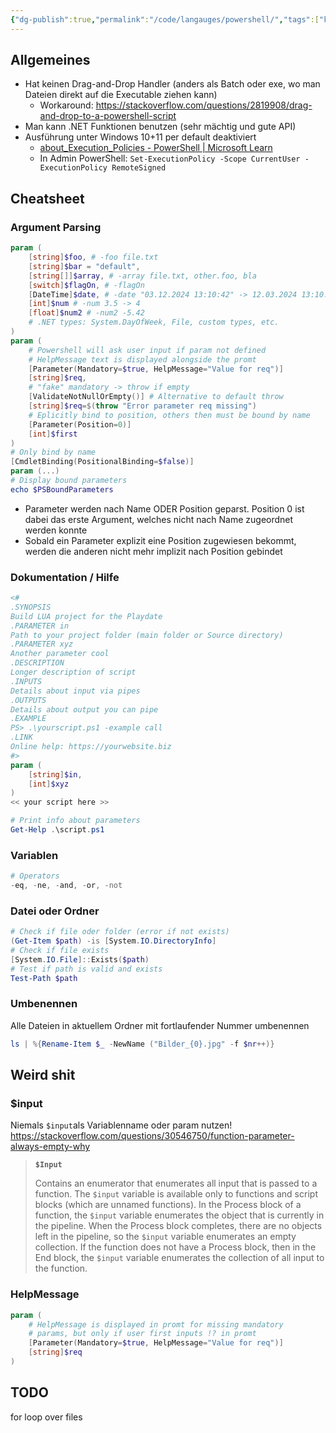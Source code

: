 ```yaml
---
{"dg-publish":true,"permalink":"/code/langauges/powershell/","tags":["knowledge-base","german"],"created":"2025-04-26T13:30:21.511+02:00","updated":"2025-05-23T15:04:48.690+02:00"}
---
```


## Allgemeines
- Hat keinen Drag-and-Drop Handler (anders als Batch oder exe, wo man Dateien direkt auf die Executable ziehen kann)
	- Workaround: https://stackoverflow.com/questions/2819908/drag-and-drop-to-a-powershell-script
- Man kann .NET Funktionen benutzen (sehr mächtig und gute API)
- Ausführung unter Windows 10+11 per default deaktiviert
	- [about_Execution_Policies - PowerShell | Microsoft Learn](https://learn.microsoft.com/en-us/powershell/module/microsoft.powershell.core/about/about_execution_policies?view=powershell-7.5)
	- In Admin PowerShell: `Set-ExecutionPolicy -Scope CurrentUser -ExecutionPolicy RemoteSigned`
## Cheatsheet
### Argument Parsing
```powershell
param (
    [string]$foo, # -foo file.txt
    [string]$bar = "default",
    [string[]]$array, # -array file.txt, other.foo, bla
    [switch]$flagOn, # -flagOn
    [DateTime]$date, # -date "03.12.2024 13:10:42" -> 12.03.2024 13:10:42
    [int]$num # -num 3.5 -> 4
    [float]$num2 # -num2 -5.42
    # .NET types: System.DayOfWeek, File, custom types, etc.
)
param (
	# Powershell will ask user input if param not defined
	# HelpMessage text is displayed alongside the promt
	[Parameter(Mandatory=$true, HelpMessage="Value for req")]
	[string]$req,
	# "fake" mandatory -> throw if empty
    [ValidateNotNullOrEmpty()] # Alternative to default throw
	[string]$req=$(throw "Error parameter req missing")
	# Eplicitly bind to position, others then must be bound by name
	[Parameter(Position=0)]
	[int]$first
)
# Only bind by name
[CmdletBinding(PositionalBinding=$false)]
param (...)
# Display bound parameters
echo $PSBoundParameters
```
- Parameter werden nach Name ODER Position geparst. Position 0 ist dabei das erste Argument, welches nicht nach Name zugeordnet werden konnte
- Sobald ein Parameter explizit eine Position zugewiesen bekommt, werden die anderen nicht mehr implizit nach Position gebindet
### Dokumentation / Hilfe
```powershell
<#
.SYNOPSIS
Build LUA project for the Playdate
.PARAMETER in
Path to your project folder (main folder or Source directory)
.PARAMETER xyz
Another parameter cool
.DESCRIPTION
Longer description of script
.INPUTS
Details about input via pipes
.OUTPUTS
Details about output you can pipe
.EXAMPLE
PS> .\yourscript.ps1 -example call
.LINK
Online help: https://yourwebsite.biz
#>
param (
    [string]$in,
    [int]$xyz
)
<< your script here >>

# Print info about parameters
Get-Help .\script.ps1
```
### Variablen
```powershell
# Operators
-eq, -ne, -and, -or, -not
```
### Datei oder Ordner
```powershell
# Check if file oder folder (error if not exists)
(Get-Item $path) -is [System.IO.DirectoryInfo]
# Check if file exists
[System.IO.File]::Exists($path)
# Test if path is valid and exists
Test-Path $path
```
### Umbenennen
Alle Dateien in aktuellem Ordner mit fortlaufender Nummer umbenennen
```powershell
ls | %{Rename-Item $_ -NewName ("Bilder_{0}.jpg" -f $nr++)}
```
## Weird shit
### $input
Niemals `$input`als Variablenname oder param nutzen!
https://stackoverflow.com/questions/30546750/function-parameter-always-empty-why
> **`$Input`**
> 
> Contains an enumerator that enumerates all input that is passed to a function. The `$input` variable is available only to functions and script blocks (which are unnamed functions). In the Process block of a function, the `$input` variable enumerates the object that is currently in the pipeline. When the Process block completes, there are no objects left in the pipeline, so the `$input` variable enumerates an empty collection. If the function does not have a Process block, then in the End block, the `$input` variable enumerates the collection of all input to the function.
### HelpMessage
```powershell
param (
	# HelpMessage is displayed in promt for missing mandatory
	# params, but only if user first inputs !? in promt
	[Parameter(Mandatory=$true, HelpMessage="Value for req")]
	[string]$req
)
```
## TODO
for loop over files